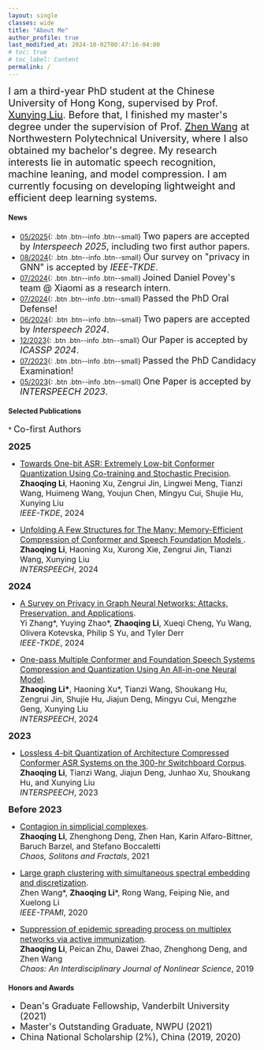 ```yaml
---
layout: single
classes: wide
title: "About Me"
author_profile: true
last_modified_at: 2024-10-02T00:47:16-04:00
# toc: true
# toc_label: Content
permalink: /
---
```



<!-- # About Me -->
<!-- <hr> -->
<span style="font-size: 20px; font: bold">I am a third-year PhD student at the Chinese University of Hong Kong, supervised by Prof. [Xunying Liu](https://www1.se.cuhk.edu.hk/~xyliu/). Before that, I finished my master's degree under the supervision of Prof. [Zhen Wang](http://iopen.nwpu.edu.cn/info/1329/1369.htm) at Northwestern Polytechnical University, where I also obtained my bachelor's degree. My research interests lie in automatic speech recognition, machine leaning, and model compression. I am currently focusing on developing lightweight and efficient deep learning systems.</span><br>

#### News
- [05/2025](#link){: .btn .btn--info .btn--small} <font size=4>Two papers are accepted by <i>Interspeech 2025</i>, including two first author papers.</font>
- [08/2024](#link){: .btn .btn--info .btn--small} <font size=4>Our survey on <span style="font-size: 18px; font: bold">"privacy in GNN"</span> is accepted by <i>IEEE-TKDE</i>.</font>
- [07/2024](#link){: .btn .btn--info .btn--small} <font size=4>Joined Daniel Povey's team @ Xiaomi as a research intern. </font>
- [07/2024](#link){: .btn .btn--info .btn--small} <font size=4>Passed the PhD Oral Defense! </font>
- [06/2024](#link){: .btn .btn--info .btn--small} <font size=4>Two papers are accepted by <i>Interspeech 2024</i>.</font>
- [12/2023](#link){: .btn .btn--info .btn--small} <font size=4>Our Paper is accepted by <i>ICASSP 2024</i>.</font>
- [07/2023](#link){: .btn .btn--info .btn--small} <font size=4>Passed the PhD Candidacy Examination!</font>
- [05/2023](#link){: .btn .btn--info .btn--small} <font size=4>One Paper is accepted by <i>INTERSPEECH 2023</i>.</font>
<!-- - [02/2022](#link){: .btn .btn--info .btn--small} <font size=4>Get admitted to the PhD program of the Chinese University of Hong Kong.</font> -->

<!-- - [07/2021](#link){: .btn .btn--info .btn--small} <font size=4>Our Paper is accepted by <i>Chaos, Solitons & Fractals</i></font>
- [06/2021](#link){: .btn .btn--info .btn--small} <font size=4>Our Paper is accepted by <i>New Journal of Physics</i></font>
- [03/2021](#link){: .btn .btn--info .btn--small} <font size=4>Finish master's degree and was awarded master's "Outstanding Graduate" of NWPU.</font>
- [02/2021](#link){: .btn .btn--info .btn--small} <font size=4>Get admitted to the PhD program at Vanderbilt University and awarded with Dean's Graduate Fellowship.</font>
- [10/2020](#link){: .btn .btn--info .btn--small} <font size=4>Awarded China National Scholarship.</font>
- [06/2020](#link){: .btn .btn--info .btn--small} <font size=4>Our Paper regarding large graph clustering is accepted by <i>IEEE Transactions on Pattern Analysis and Machine Intelligence</i> (T-PAMI).</font> -->




#### Selected Publications
\* <font size=4>Co-first Authors</font>

<b><font size=4>2025</font></b>
- <span style="font-size: 16px; font: bold">[Towards One-bit ASR: Extremely Low-bit Conformer Quantization Using Co-training and Stochastic Precision](https://arxiv.org/pdf/2505.21245v1).<br> 
**Zhaoqing Li**, Haoning Xu, Zengrui Jin, Lingwei Meng, Tianzi Wang, Huimeng Wang, Youjun Chen, Mingyu Cui, Shujie Hu, Xunying Liu  
*IEEE-TKDE*, 2024</span>
<!-- {: .notice} -->
- <span style="font-size: 16px; font: bold">[Unfolding A Few Structures for The Many: Memory-Efficient Compression of Conformer and Speech Foundation Models
](https://arxiv.org/pdf/2505.21237v1).<br> 
**Zhaoqing Li**, Haoning Xu, Xurong Xie, Zengrui Jin, Tianzi Wang, Xunying Liu  
*INTERSPEECH*, 2024</span>

<b><font size=4>2024</font></b>
- <span style="font-size: 16px; font: bold">[A Survey on Privacy in Graph Neural Networks: Attacks, Preservation, and Applications](https://arxiv.org/pdf/2308.16375.pdf).<br> 
Yi Zhang\*, Yuying Zhao\*, **Zhaoqing Li**, Xueqi Cheng, Yu Wang, Olivera Kotevska, Philip S Yu, and Tyler Derr  
*IEEE-TKDE*, 2024</span>
<!-- {: .notice} -->
- <span style="font-size: 16px; font: bold">[One-pass Multiple Conformer and Foundation Speech Systems Compression and Quantization Using An All-in-one Neural Model](https://arxiv.org/pdf/2406.10160).<br> 
**Zhaoqing Li\***, Haoning Xu\*, Tianzi Wang, Shoukang Hu, Zengrui Jin, Shujie Hu, Jiajun Deng, Mingyu Cui, Mengzhe Geng, Xunying Liu  
*INTERSPEECH*, 2024</span>
<!-- {: .notice} -->

<b><font size=4>2023</font></b>
- <span style="font-size: 16px; font: bold">[Lossless 4-bit Quantization of Architecture Compressed Conformer ASR Systems on the 300-hr Switchboard Corpus](https://www.isca-archive.org/interspeech_2023/li23x_interspeech.pdf).<br> 
**Zhaoqing Li**, Tianzi Wang, Jiajun Deng, Junhao Xu, Shoukang Hu, and Xunying Liu  
*INTERSPEECH*, 2023</span>
<!-- {: .notice} -->

<b><font size=4>Before 2023</font></b>
- <span style="font-size: 16px; font: bold">[Contagion in simplicial complexes](http://arxiv.org/abs/2107.03411).<br>
 **Zhaoqing Li**, Zhenghong Deng, Zhen Han, Karin  Alfaro-Bittner, Baruch Barzel, and Stefano Boccaletti  
*Chaos, Solitons and Fractals*, 2021</span>
<!-- {: .notice} -->
- <span style="font-size: 16px; font: bold">[Large graph clustering with simultaneous spectral embedding and discretization](https://ieeexplore.ieee.org/abstract/document/9117190).<br>
 Zhen Wang\*, **Zhaoqing Li**\*, Rong Wang, Feiping Nie, and Xuelong Li<br>
*IEEE-TPAMI*, 2020</span>
<!-- {: .notice} -->
- <span style="font-size: 16px; font: bold">[Suppression of epidemic spreading process on multiplex networks via active immunization](https://aip.scitation.org/doi/abs/10.1063/1.5093047).<br>
 **Zhaoqing Li**, Peican Zhu, Dawei Zhao, Zhenghong Deng, and Zhen Wang  
*Chaos: An Interdisciplinary Journal of Nonlinear Science*, 2019</span>
<!-- {: .notice} -->

#### Honors and Awards
- <font size=4>Dean's Graduate Fellowship, Vanderbilt University (2021)</font>
- <font size=4>Master's Outstanding Graduate, NWPU (2021)</font>
- <font size=4>China National Scholarship (2%), China (2019, 2020)</font>

<!-- <details><summary>Click to expand</summary>
<ul> 
<li> Major Courses
    <ul>
    <li>Image Processing and Computer Vision</li>
    <li>Information Theory</li>
    <li>Computer Graphics</li>
    <li>Probablistic Graphic Models</li>
    <li>Deep Learning</li>
    <li>Probability Theory</li>
    <li>Stochastic Processes</li>
    <li>Optimization Theory and Algorithms</li>
    <li>Topics in Data and Decision Analytics (VAE, GAN, etc)</li>
    <li>Data Mining</li>
    <li>Time Series</li>
    <li>Statistics and Probability</li>
    </ul>
</li>
<li> General Courses
    <ul>
    <li>Architecture</li>
    <li>Anatomy and Developmental Biology</li>
    <li>Literary London</li>
    <li>Superhero Movies and Comics</li>
    </ul>
</li>
</ul>
</details> -->

<br>
